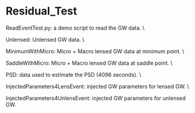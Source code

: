 # Residual_Test

ReadEventTest.py: a demo script to read the GW data. \

Unlensed: Unlensed GW data. \

MinimumWithMicro: Micro + Macro lensed GW data at minimum point. \

SaddleWithMicro: Micro + Macro lensed GW data at saddle point. \

PSD: data used to estimate the PSD (4096 seconds). \ 

InjectedParameters4LensEvent: injected GW parameters for lensed GW. \

InjectedParameters4UnlensEvent: injected GW parameters for unlensed GW.
